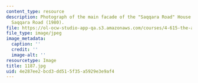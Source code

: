 ```yaml
---
content_type: resource
description: Photograph of the main facade of the "Saqqara Road" House towards the
  Saqqara Road (1980).
file: https://ol-ocw-studio-app-qa.s3.amazonaws.com/courses/4-615-the-architecture-of-cairo-spring-2002/4e287ee2bcd3dd515f35a5929e3e9af4_1187.jpg
file_type: image/jpeg
image_metadata:
  caption: ''
  credit: ''
  image-alt: ''
resourcetype: Image
title: 1187.jpg
uid: 4e287ee2-bcd3-dd51-5f35-a5929e3e9af4
---
```

